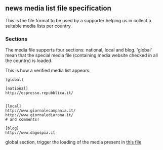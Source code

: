 ## news media list file specification

This is the file format to be used by a supporter helping us in collect a suitable media lists per country.

### Sections

The media file supports four sections: national, local and blog. 'global' mean that the special 
media file (containing media website checked in all the country) is loaded. 

This is how a verified media list appears:

    [global]

    [national]
    http://espresso.repubblica.it/


    [local]
    http://www.giornalecampania.it/
    http://www.giornalediarona.it/
    # and comments!

    [blog]
    http://www.dagospia.it

global section, trigger the loading of the media present in [this file](https://github.com/vecna/trackmap/blob/master/special_media/global)
